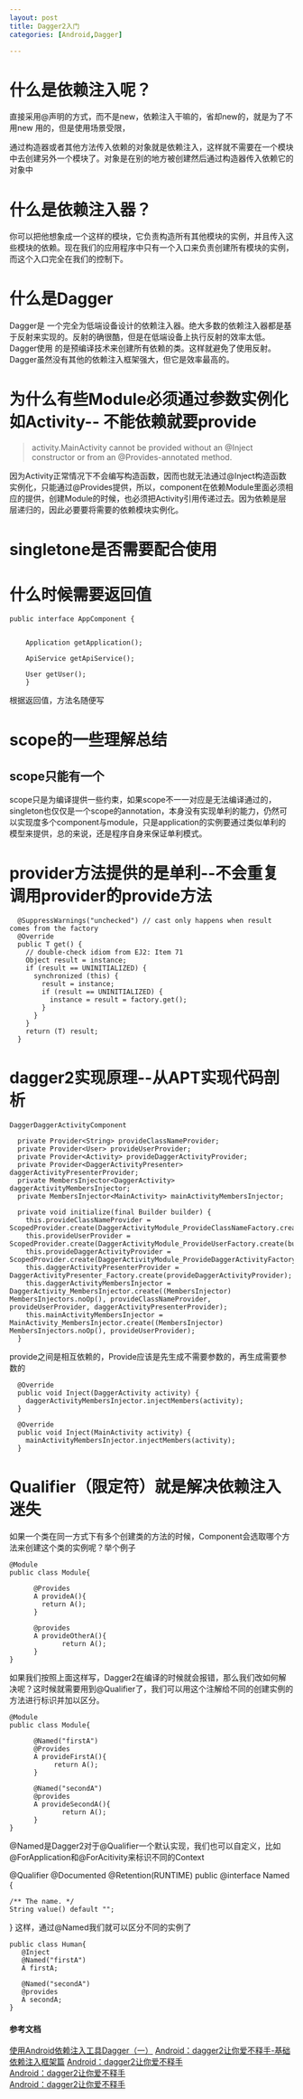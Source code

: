 ```yaml
---
layout: post
title: Dagger2入门
categories: [Android,Dagger]

---
```

 
# 什么是依赖注入呢？

直接采用@声明的方式，而不是new，依赖注入干嘛的，省却new的，就是为了不用new 用的，但是使用场景受限，

通过构造器或者其他方法传入依赖的对象就是依赖注入，这样就不需要在一个模块中去创建另外一个模块了。对象是在别的地方被创建然后通过构造器传入依赖它的对象中

# 什么是依赖注入器？

你可以把他想象成一个这样的模块，它负责构造所有其他模块的实例，并且传入这些模块的依赖。现在我们的应用程序中只有一个入口来负责创建所有模块的实例，而这个入口完全在我们的控制下。

# 什么是Dagger

Dagger是 一个完全为低端设备设计的依赖注入器。绝大多数的依赖注入器都是基于反射来实现的。反射的确很酷，但是在低端设备上执行反射的效率太低。Dagger使用 的是预编译技术来创建所有依赖的类。这样就避免了使用反射。Dagger虽然没有其他的依赖注入框架强大，但它是效率最高的。

# 为什么有些Module必须通过参数实例化如Activity-- 不能依赖就要provide

> activity.MainActivity cannot be provided without an @Inject constructor or from an @Provides-annotated method.
 
因为Activity正常情况下不会编写构造函数，因而也就无法通过@Inject构造函数实例化，只能通过@Provides提供，所以，component在依赖Module里面必须相应的提供，创建Module的时候，也必须把Activity引用传递过去。因为依赖是层层递归的，因此必要要将需要的依赖模块实例化。

# singletone是否需要配合使用

# 什么时候需要返回值

	public interface AppComponent {
	
	
	    Application getApplication();
	
	    ApiService getApiService();
	
	    User getUser();
	    }
  
  根据返回值，方法名随便写

# scope的一些理解总结

## scope只能有一个

scope只是为编译提供一些约束，如果scope不一一对应是无法编译通过的，singleton也仅仅是一个scope的annotation，本身没有实现单利的能力，仍然可以实现度多个component与module，只是application的实例要通过类似单利的模型来提供，总的来说，还是程序自身来保证单利模式。



# provider方法提供的是单利--不会重复调用provider的provide方法

	  @SuppressWarnings("unchecked") // cast only happens when result comes from the factory
	  @Override
	  public T get() {
	    // double-check idiom from EJ2: Item 71
	    Object result = instance;
	    if (result == UNINITIALIZED) {
	      synchronized (this) {
	        result = instance;
	        if (result == UNINITIALIZED) {
	          instance = result = factory.get();
	        }
	      }
	    }
	    return (T) result;
	  }


# dagger2实现原理--从APT实现代码剖析
	
	DaggerDaggerActivityComponent
	
	  private Provider<String> provideClassNameProvider;
	  private Provider<User> provideUserProvider;
	  private Provider<Activity> provideDaggerActivityProvider;
	  private Provider<DaggerActivityPresenter> daggerActivityPresenterProvider;
	  private MembersInjector<DaggerActivity> daggerActivityMembersInjector;
	  private MembersInjector<MainActivity> mainActivityMembersInjector;
 
 <!--provide及inject的创建-->
 
	  private void initialize(final Builder builder) {  
	    this.provideClassNameProvider = ScopedProvider.create(DaggerActivityModule_ProvideClassNameFactory.create(builder.daggerActivityModule));
	    this.provideUserProvider = ScopedProvider.create(DaggerActivityModule_ProvideUserFactory.create(builder.daggerActivityModule));
	    this.provideDaggerActivityProvider = ScopedProvider.create(DaggerActivityModule_ProvideDaggerActivityFactory.create(builder.daggerActivityModule));
	    this.daggerActivityPresenterProvider = DaggerActivityPresenter_Factory.create(provideDaggerActivityProvider);
	    this.daggerActivityMembersInjector = DaggerActivity_MembersInjector.create((MembersInjector) MembersInjectors.noOp(), provideClassNameProvider, provideUserProvider, daggerActivityPresenterProvider);
	    this.mainActivityMembersInjector = MainActivity_MembersInjector.create((MembersInjector) MembersInjectors.noOp(), provideUserProvider);
	  }
	    
provide之间是相互依赖的，Provide应该是先生成不需要参数的，再生成需要参数的
	  

 <!--注入-->

	  @Override
	  public void Inject(DaggerActivity activity) {  
	    daggerActivityMembersInjector.injectMembers(activity);
	  }
	
	  @Override
	  public void Inject(MainActivity activity) {  
	    mainActivityMembersInjector.injectMembers(activity);
	  }

# Qualifier（限定符）就是解决依赖注入迷失
如果一个类在同一方式下有多个创建类的方法的时候，Component会选取哪个方法来创建这个类的实例呢？举个例子

    @Module
    public class Module{

          @Provides
          A provideA(){
            return A();
          }

          @provides
          A provideOtherA(){
                 return A();
          }
    }
如果我们按照上面这样写，Dagger2在编译的时候就会报错，那么我们改如何解决呢？这时候就需要用到@Qualifier了，我们可以用这个注解给不同的创建实例的方法进行标识并加以区分。

    @Module
    public class Module{

          @Named("firstA")
          @Provides
          A provideFirstA(){
               return A();
          }

          @Named("secondA")
          @provides
          A provideSecondA(){
                 return A();
          }
    }
@Named是Dagger2对于@Qualifier一个默认实现，我们也可以自定义，比如@ForApplication和@ForAcitivity来标识不同的Context

@Qualifier
@Documented
@Retention(RUNTIME)
public @interface Named {

    /** The name. */
    String value() default "";
}
这样，通过@Named我们就可以区分不同的实例了

    public class Human{
       @Inject
       @Named("firstA")
       A firstA;

       @Named("secondA")
       @provides
       A secondA;
    }
 

#### 参考文档

[使用Android依赖注入工具Dagger（一）](http://www.jcodecraeer.com/a/anzhuokaifa/androidkaifa/2015/0510/2855.html)
[Android：dagger2让你爱不释手-基础依赖注入框架篇](http://www.jianshu.com/p/cd2c1c9f68d4?utm_campaign=maleskine&utm_content=note&utm_medium=reader_share&utm_source=weixin&from=groupmessage&isappinstalled=0)
[Android：dagger2让你爱不释手](http://www.jianshu.com/p/cd2c1c9f68d4)     
[Android：dagger2让你爱不释手](http://www.jianshu.com/p/1d42d2e6f4a5)     
[Android：dagger2让你爱不释手](http://www.jianshu.com/p/65737ac39c44)     
